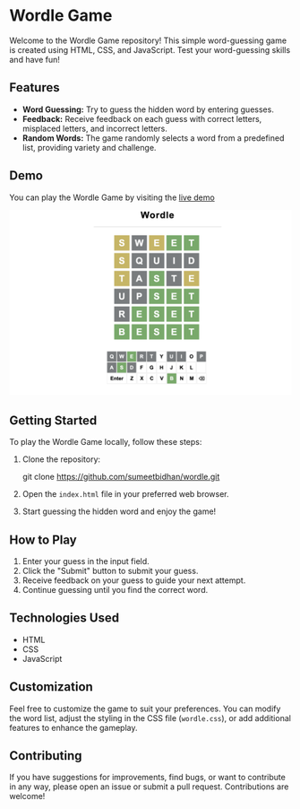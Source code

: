 # Wordle Game

Welcome to the Wordle Game repository! This simple word-guessing game is created using HTML, CSS, and JavaScript. Test your word-guessing skills and have fun!

## Features

- **Word Guessing:** Try to guess the hidden word by entering guesses.
- **Feedback:** Receive feedback on each guess with correct letters, misplaced letters, and incorrect letters.
- **Random Words:** The game randomly selects a word from a predefined list, providing variety and challenge.

## Demo

You can play the Wordle Game by visiting the [live demo](https://sumeetbidhan.github.io/wordle/)

![Wordle Game Screenshot](./Wordle.png)

## Getting Started

To play the Wordle Game locally, follow these steps:

1. Clone the repository:
   
   git clone https://github.com/sumeetbidhan/wordle.git
   

2. Open the `index.html` file in your preferred web browser.

3. Start guessing the hidden word and enjoy the game!

## How to Play

1. Enter your guess in the input field.
2. Click the "Submit" button to submit your guess.
3. Receive feedback on your guess to guide your next attempt.
4. Continue guessing until you find the correct word.

## Technologies Used

- HTML
- CSS
- JavaScript

## Customization

Feel free to customize the game to suit your preferences. You can modify the word list, adjust the styling in the CSS file (`wordle.css`), or add additional features to enhance the gameplay.

## Contributing

If you have suggestions for improvements, find bugs, or want to contribute in any way, please open an issue or submit a pull request. Contributions are welcome!

